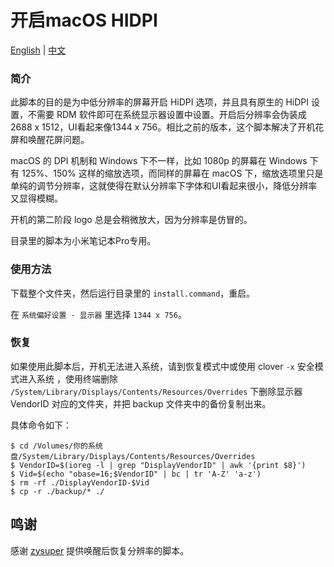 # 开启macOS HIDPI

[English](README.md) | [中文](README-CN.md)

### 简介

此脚本的目的是为中低分辨率的屏幕开启 HiDPI 选项，并且具有原生的 HiDPI 设置，不需要 RDM 软件即可在系统显示器设置中设置。开启后分辨率会伪装成2688 x 1512，UI看起来像1344 x 756。相比之前的版本，这个脚本解决了开机花屏和唤醒花屏问题。

macOS 的 DPI 机制和 Windows 下不一样，比如 1080p 的屏幕在 Windows 下有 125%、150% 这样的缩放选项，而同样的屏幕在 macOS 下，缩放选项里只是单纯的调节分辨率，这就使得在默认分辨率下字体和UI看起来很小，降低分辨率又显得模糊。

开机的第二阶段 logo 总是会稍微放大，因为分辨率是仿冒的。

目录里的脚本为小米笔记本Pro专用。


### 使用方法

下载整个文件夹，然后运行目录里的 `install.command`，重启。

在 `系统偏好设置 - 显示器` 里选择 `1344 x 756`。

### 恢复

如果使用此脚本后，开机无法进入系统，请到恢复模式中或使用 clover `-x` 安全模式进入系统 ，使用终端删除 `/System/Library/Displays/Contents/Resources/Overrides` 下删除显示器 VendorID 对应的文件夹，并把 backup 文件夹中的备份复制出来。

具体命令如下：

```
$ cd /Volumes/你的系统盘/System/Library/Displays/Contents/Resources/Overrides
$ VendorID=$(ioreg -l | grep "DisplayVendorID" | awk '{print $8}')
$ Vid=$(echo "obase=16;$VendorID" | bc | tr 'A-Z' 'a-z')
$ rm -rf ./DisplayVendorID-$Vid
$ cp -r ./backup/* ./
```


## 鸣谢

感谢 [zysuper](https://github.com/zysuper) 提供唤醒后恢复分辨率的脚本。

